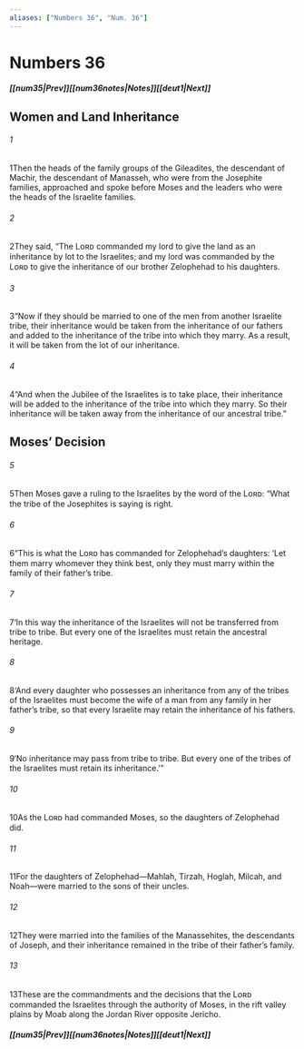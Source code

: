```yaml
---
aliases: ["Numbers 36", "Num. 36"]
---
```

# Numbers 36
##### <span class=arrow-left></span>[[num35|Prev]]<span class=navigation-separator></span>[[num36notes|Notes]]<span class=navigation-separator></span>[[deut1|Next]]<span class=arrow-right></span>
## Women and Land Inheritance
###### 1
<span class=verse-first>1</span>Then the heads of the family groups of the Gileadites, the descendant of Machir, the descendant of Manasseh, who were from the Josephite families, approached and spoke before Moses and the leaders who were the heads of the Israelite families.
###### 2
<span class=verse-body>2</span>They said, “The Lᴏʀᴅ commanded my lord to give the land as an inheritance by lot to the Israelites; and my lord was commanded by the Lᴏʀᴅ to give the inheritance of our brother Zelophehad to his daughters.
###### 3
<span class=verse-body>3</span>“Now if they should be married to one of the men from another Israelite tribe, their inheritance would be taken from the inheritance of our fathers and added to the inheritance of the tribe into which they marry. As a result, it will be taken from the lot of our inheritance.
###### 4
<span class=verse-body>4</span>“And when the Jubilee of the Israelites is to take place, their inheritance will be added to the inheritance of the tribe into which they marry. So their inheritance will be taken away from the inheritance of our ancestral tribe.”
## Moses’ Decision
###### 5
<span class=verse-first>5</span>Then Moses gave a ruling to the Israelites by the word of the Lᴏʀᴅ: “What the tribe of the Josephites is saying is right.
###### 6
<span class=verse-body>6</span>“This is what the Lᴏʀᴅ has commanded for Zelophehad’s daughters: ‘Let them marry whomever they think best, only they must marry within the family of their father’s tribe.
###### 7
<span class=verse-body>7</span>‘In this way the inheritance of the Israelites will not be transferred from tribe to tribe. But every one of the Israelites must retain the ancestral heritage.
###### 8
<span class=verse-body>8</span>‘And every daughter who possesses an inheritance from any of the tribes of the Israelites must become the wife of a man from any family in her father’s tribe, so that every Israelite may retain the inheritance of his fathers.
###### 9
<span class=verse-body>9</span>‘No inheritance may pass from tribe to tribe. But every one of the tribes of the Israelites must retain its inheritance.’”
<div class=paragraph-break></div>

###### 10
<span class=verse-first>10</span>As the Lᴏʀᴅ had commanded Moses, so the daughters of Zelophehad did.
###### 11
<span class=verse-body>11</span>For the daughters of Zelophehad—Mahlah, Tirzah, Hoglah, Milcah, and Noah—were married to the sons of their uncles.
###### 12
<span class=verse-body>12</span>They were married into the families of the Manassehites, the descendants of Joseph, and their inheritance remained in the tribe of their father’s family.
<div class=paragraph-break></div>

###### 13
<span class=verse-first>13</span>These are the commandments and the decisions that the Lᴏʀᴅ commanded the Israelites through the authority of Moses, in the rift valley plains by Moab along the Jordan River opposite Jericho.
##### <span class=arrow-left></span>[[num35|Prev]]<span class=navigation-separator></span>[[num36notes|Notes]]<span class=navigation-separator></span>[[deut1|Next]]<span class=arrow-right></span>